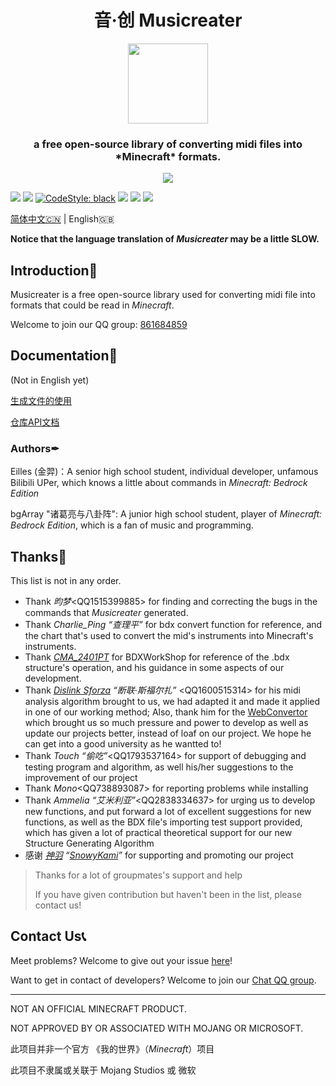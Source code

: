 <h1 align="center">音·创 Musicreater</h1>

<p align="center">
<img width="128" height="128" src="https://s1.ax1x.com/2022/05/06/Ouhghj.md.png" >
</p>

<h3 align="center">a free open-source library of converting midi files into *Minecraft* formats.</h3>

<p align="center">
<img src="https://forthebadge.com/images/badges/built-with-love.svg">
<p>

[![][Bilibili: Eilles]](https://space.bilibili.com/397369002/)
[![][Bilibili: bgArray]](https://space.bilibili.com/604072474) 
[![CodeStyle: black]](https://github.com/psf/black)
![][python]
[![][license]](LICENSE)
[![][release]](../../releases)

[简体中文🇨🇳](README.md) | English🇬🇧

**Notice that the language translation of *Musicreater* may be a little SLOW.**

## Introduction🚀

Musicreater is a free open-source library used for converting midi file into formats that could be read in *Minecraft*.

Welcome to join our QQ group: [861684859](https://jq.qq.com/?_wv=1027&k=hpeRxrYr)

## Documentation📄

(Not in English yet)

[生成文件的使用](./docs/%E7%94%9F%E6%88%90%E6%96%87%E4%BB%B6%E7%9A%84%E4%BD%BF%E7%94%A8%E8%AF%B4%E6%98%8E.md)

[仓库API文档](./docs/%E5%BA%93%E7%9A%84%E7%94%9F%E6%88%90%E4%B8%8E%E5%8A%9F%E8%83%BD%E6%96%87%E6%A1%A3.md)

### Authors✒

Eilles (金羿)：A senior high school student, individual developer, unfamous Bilibili UPer, which knows a little about commands in *Minecraft: Bedrock Edition*

bgArray "诸葛亮与八卦阵": A junior high school student, player of *Minecraft: Bedrock Edition*, which is a fan of music and programming.


## Thanks🙏
This list is not in any order.

-   Thank *昀梦*\<QQ1515399885\> for finding and correcting the bugs in the commands that *Musicreater* generated.
-   Thank *Charlie_Ping “查理平”* for bdx convert function for reference, and the chart that's used to convert the mid's instruments into Minecraft's instruments.
-   Thank *[CMA_2401PT](https://github.com/CMA2401PT)* for BDXWorkShop for reference of the .bdx structure's operation, and his guidance in some aspects of our development.
-   Thank *[Dislink Sforza](https://github.com/Dislink) “断联·斯福尔扎”* \<QQ1600515314\> for his midi analysis algorithm brought to us, we had adapted it and made it applied in one of our working method; Also, thank him for the [WebConvertor](https://dislink.github.io/midi2bdx/) which brought us so much pressure and power to develop as well as update our projects better, instead of loaf on our project. We hope he can get into a good university as he wantted to!
-   Thank *Touch “偷吃”*\<QQ1793537164\> for support of debugging and testing program and algorithm, as well his/her suggestions to the improvement of our project
-   Thank *Mono*\<QQ738893087\> for reporting problems while installing
-	Thank *Ammelia “艾米利亚”*\<QQ2838334637\> for urging us to develop new functions, and put forward a lot of excellent suggestions for new functions, as well as the BDX file's importing test support provided, which has given a lot of practical theoretical support for our new Structure Generating Algorithm
-	感谢 *[神羽](https://gitee.com/snowykami) “[SnowyKami](https://github.com/snowyfirefly)”* for supporting and promoting our project

> Thanks for a lot of groupmates's support and help
>
> If you have given contribution but haven't been in the list, please contact us!

## Contact Us📞

Meet problems? Welcome to give out your issue [here](https://gitee.com/EillesWan/Musicreater/issues/new)!

Want to get in contact of developers? Welcome to join our [Chat QQ group](https://jq.qq.com/?_wv=1027&k=hpeRxrYr).


--------------------------------------------

NOT AN OFFICIAL MINECRAFT PRODUCT.

NOT APPROVED BY OR ASSOCIATED WITH MOJANG OR MICROSOFT.

此项目并非一个官方 《我的世界》（*Minecraft*）项目

此项目不隶属或关联于 Mojang Studios 或 微软




[Bilibili: Eilles]: https://img.shields.io/badge/Bilibili-%E5%87%8C%E4%BA%91%E9%87%91%E7%BE%BF-00A1E7?style=for-the-badge
[Bilibili: bgArray]: https://img.shields.io/badge/Bilibili-%E8%AF%B8%E8%91%9B%E4%BA%AE%E4%B8%8E%E5%85%AB%E5%8D%A6%E9%98%B5-00A1E7?style=for-the-badge
[CodeStyle: black]: https://img.shields.io/badge/code%20style-black-121110.svg?style=for-the-badge
[python]: https://img.shields.io/badge/python-3.6-AB70FF?style=for-the-badge
[release]: https://img.shields.io/github/v/release/EillesWan/Musicreater?style=for-the-badge
[license]: https://img.shields.io/badge/Licence-Apache-228B22?style=for-the-badge